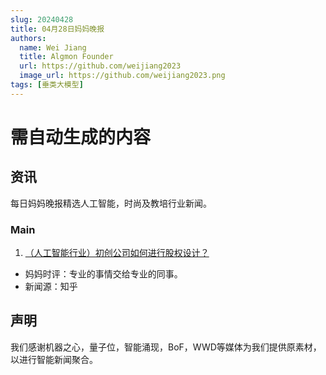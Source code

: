 ```yaml
---
slug: 20240428
title: 04月28日妈妈晚报
authors:
  name: Wei Jiang
  title: Algmon Founder
  url: https://github.com/weijiang2023
  image_url: https://github.com/weijiang2023.png
tags: [垂类大模型]
---
```


# 需自动生成的内容
## 资讯
每日妈妈晚报精选人工智能，时尚及教培行业新闻。

### Main

1. [（人工智能行业）初创公司如何进行股权设计？](https://zhuanlan.zhihu.com/p/696826514?utm_psn=1771977259689496578)
* 妈妈时评：专业的事情交给专业的同事。
* 新闻源：知乎

## 声明

我们感谢机器之心，量子位，智能涌现，BoF，WWD等媒体为我们提供原素材，以进行智能新闻聚合。